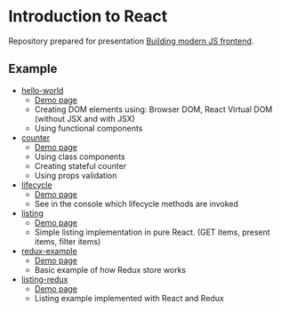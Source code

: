 # Introduction to React

Repository prepared for presentation [Building modern JS frontend](https://docs.google.com/presentation/d/1-yZhsM43cyWWDVn6EUtK_wc39FAv-19_jwsKXlTe2o8/edit?usp=sharing).

## Example

- [hello-world](./01-hello-world)
  - [Demo page](https://mendlik.github.io/react-intro/01-hello-world/index.html)
  - Creating DOM elements using: Browser DOM, React Virtual DOM (without JSX and with JSX)
  - Using functional components
- [counter](./02-counter)
  - [Demo page](https://mendlik.github.io/react-intro/02-counter/index.html)
  - Using class components
  - Creating stateful counter
  - Using props validation
- [lifecycle](./03-lifecycle)
  - [Demo page](https://mendlik.github.io/react-intro/03-lifecycle/index.html)
  - See in the console which lifecycle methods are invoked
- [listing](./04-listing)
  - [Demo page](https://mendlik.github.io/react-intro/04-listing/index.html)
  - Simple listing implementation in pure React. (GET items, present items, filter items)
- [redux-example](./05-redux-example)
  - [Demo page](https://mendlik.github.io/react-intro/05-redux-example/index.html)
  - Basic example of how Redux store works
- [listing-redux](./06-listing-redux)
  - [Demo page](https://mendlik.github.io/react-intro/06-listing-redux/index.html)
  - Listing example implemented with React and Redux
